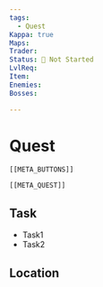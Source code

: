 ```yaml
---
tags:
  - Quest
Kappa: true
Maps: 
Trader: 
Status: 🛑 Not Started
LvlReq: 
Item: 
Enemies: 
Bosses:

---
```

# Quest
```meta-bind-embed
[[META_BUTTONS]]
```
```meta-bind-embed
[[META_QUEST]]
```
## Task

* Task1
* Task2
## Location


